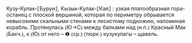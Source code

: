 ---
---

Кузу-Кулак-⟦Бурун⟧, Кызык-Кулак-⟦Кая⟧
: узкая платообразная гора-останец с плоской вершиной, которая по периметру обрывается невысокими скальными стенами к лесистому подножию, напоминая корабль. Протянулась ⦅Ю→С⦆ между балками над ⦅н.п.⦆ Красный Мак ⦅Бахч.⦆, к ⦅Ю⦆ от него – ❶ ⦅ср.⦆ ⦅тюрк.⦆ кузукулагы – щавель.
